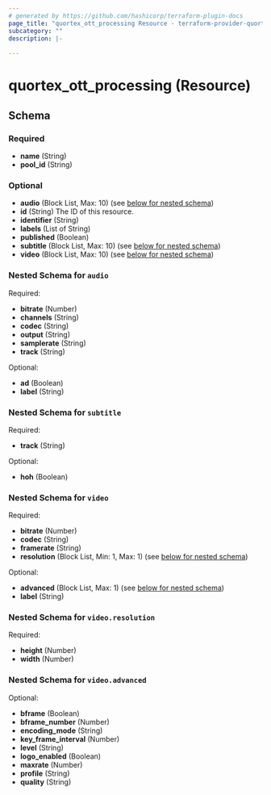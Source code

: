 ```yaml
---
# generated by https://github.com/hashicorp/terraform-plugin-docs
page_title: "quortex_ott_processing Resource - terraform-provider-quortex"
subcategory: ""
description: |-
  
---
```


# quortex_ott_processing (Resource)





<!-- schema generated by tfplugindocs -->
## Schema

### Required

- **name** (String)
- **pool_id** (String)

### Optional

- **audio** (Block List, Max: 10) (see [below for nested schema](#nestedblock--audio))
- **id** (String) The ID of this resource.
- **identifier** (String)
- **labels** (List of String)
- **published** (Boolean)
- **subtitle** (Block List, Max: 10) (see [below for nested schema](#nestedblock--subtitle))
- **video** (Block List, Max: 10) (see [below for nested schema](#nestedblock--video))

<a id="nestedblock--audio"></a>
### Nested Schema for `audio`

Required:

- **bitrate** (Number)
- **channels** (String)
- **codec** (String)
- **output** (String)
- **samplerate** (String)
- **track** (String)

Optional:

- **ad** (Boolean)
- **label** (String)


<a id="nestedblock--subtitle"></a>
### Nested Schema for `subtitle`

Required:

- **track** (String)

Optional:

- **hoh** (Boolean)


<a id="nestedblock--video"></a>
### Nested Schema for `video`

Required:

- **bitrate** (Number)
- **codec** (String)
- **framerate** (String)
- **resolution** (Block List, Min: 1, Max: 1) (see [below for nested schema](#nestedblock--video--resolution))

Optional:

- **advanced** (Block List, Max: 1) (see [below for nested schema](#nestedblock--video--advanced))
- **label** (String)

<a id="nestedblock--video--resolution"></a>
### Nested Schema for `video.resolution`

Required:

- **height** (Number)
- **width** (Number)


<a id="nestedblock--video--advanced"></a>
### Nested Schema for `video.advanced`

Optional:

- **bframe** (Boolean)
- **bframe_number** (Number)
- **encoding_mode** (String)
- **key_frame_interval** (Number)
- **level** (String)
- **logo_enabled** (Boolean)
- **maxrate** (Number)
- **profile** (String)
- **quality** (String)


